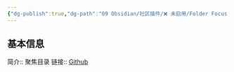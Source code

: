 ```yaml
---
{"dg-publish":true,"dg-path":"09 Obsidian/社区插件/❌ 未启用/Folder Focus Mode.md","permalink":"/09 Obsidian/社区插件/❌ 未启用/Folder Focus Mode/","noteIcon":"dg-note-icon","created":"2025-07-31","updated":"2025-07-31"}
---
```



## 基本信息

简介:: 聚焦目录
链接:: [Github](https://github.com/grochowski/obsidian-folder-focus-mode)
